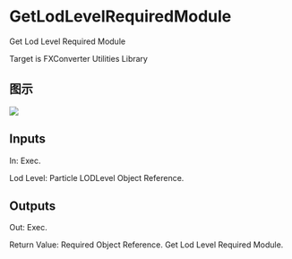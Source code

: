 # GetLodLevelRequiredModule

Get Lod Level Required Module

Target is FXConverter Utilities Library

## 图示

![]($-20221218-19020334.png)

## Inputs

In: Exec.

Lod Level: Particle LODLevel Object Reference.  

## Outputs

Out: Exec.

Return Value: Required Object Reference. Get Lod Level Required Module.

